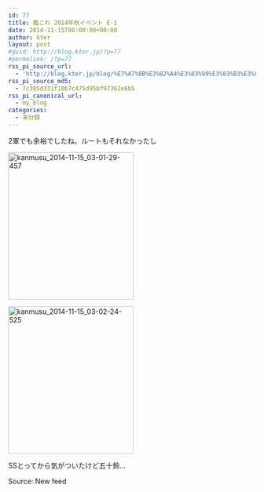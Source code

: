 ```yaml
---
id: 77
title: 艦これ 2014年秋イベント E-1
date: 2014-11-15T00:00:00+00:00
author: kter
layout: post
#guid: http://blog.kter.jp/?p=77
#permalink: /?p=77
rss_pi_source_url:
  - 'http://blog.kter.jp/blog/%E7%A7%8B%E3%82%A4%E3%83%99%E3%83%B3%E3%83%88-e-1/'
rss_pi_source_md5:
  - 7c305d331f10b7c475d95bf97362e6b5
rss_pi_canonical_url:
  - my_blog
categories:
  - 未分類
---
```

2軍でも余裕でしたね。ルートもそれなかったし

[<img src="http:&#047;&#047;img.kter.jp&#047;wp-content&#047;uploads&#047;2014&#047;11&#047;kanmusu_2014-11-15_03-01-29-457-255x300.jpg" alt="kanmusu_2014-11-15_03-01-29-457" width="255" height="300" class="alignnone size-medium wp-image-568" />](http:&#047;&#047;img.kter.jp&#047;wp-content&#047;uploads&#047;2014&#047;11&#047;kanmusu_2014-11-15_03-01-29-457.jpg)

[<img src="http:&#047;&#047;img.kter.jp&#047;wp-content&#047;uploads&#047;2014&#047;11&#047;kanmusu_2014-11-15_03-02-24-525-255x300.jpg" alt="kanmusu_2014-11-15_03-02-24-525" width="255" height="300" class="alignnone size-medium wp-image-569" />](http:&#047;&#047;img.kter.jp&#047;wp-content&#047;uploads&#047;2014&#047;11&#047;kanmusu_2014-11-15_03-02-24-525.jpg)

SSとってから気がついたけど五十鈴&hellip;

Source: New feed